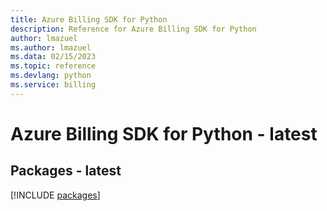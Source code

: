 ```yaml
---
title: Azure Billing SDK for Python
description: Reference for Azure Billing SDK for Python
author: lmazuel
ms.author: lmazuel
ms.data: 02/15/2023
ms.topic: reference
ms.devlang: python
ms.service: billing
---
```

# Azure Billing SDK for Python - latest
## Packages - latest
[!INCLUDE [packages](billing-index.md)]